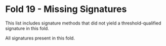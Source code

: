 # Fold 19 - Missing Signatures

This list includes signature methods that did not yield a threshold-qualified signature in this fold.

All signatures present in this fold.
